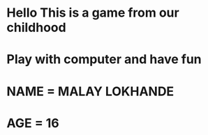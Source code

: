# Hello This is a game from our childhood
# Play with computer and have fun
# NAME = MALAY LOKHANDE
# AGE = 16
